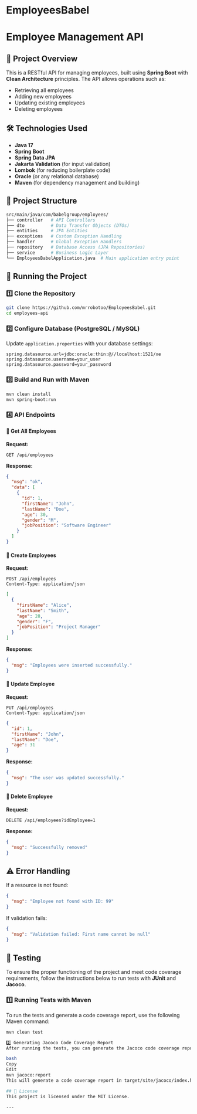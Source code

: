 # EmployeesBabel

# Employee Management API

## 📌 Project Overview
This is a RESTful API for managing employees, built using **Spring Boot** with **Clean Architecture** principles. The API allows operations such as:
- Retrieving all employees
- Adding new employees
- Updating existing employees
- Deleting employees

## 🛠 Technologies Used
- **Java 17**
- **Spring Boot**
- **Spring Data JPA**
- **Jakarta Validation** (for input validation)
- **Lombok** (for reducing boilerplate code)
- **Oracle** (or any relational database)
- **Maven** (for dependency management and building)

## 📂 Project Structure
```bash
src/main/java/com/babelgroup/employees/
├── controller   # API Controllers
├── dto          # Data Transfer Objects (DTOs)
├── entities     # JPA Entities
├── exceptions   # Custom Exception Handling
├── handler      # Global Exception Handlers
├── repository   # Database Access (JPA Repositories)
├── service      # Business Logic Layer
└── EmployeesBabelApplication.java  # Main application entry point
```

## 🚀 Running the Project
### 1️⃣ Clone the Repository
```bash
git clone https://github.com/mrrobotoo/EmployeesBabel.git
cd employees-api
```
### 2️⃣ Configure Database (PostgreSQL / MySQL)
Update `application.properties` with your database settings:
```properties
spring.datasource.url=jdbc:oracle:thin:@//localhost:1521/xe
spring.datasource.username=your_user
spring.datasource.password=your_password
```

### 3️⃣ Build and Run with Maven
```bash
mvn clean install
mvn spring-boot:run
```

### 4️⃣ API Endpoints

#### 📌 Get All Employees
**Request:**
```http
GET /api/employees
```
**Response:**
```json
{
  "msg": "ok",
  "data": [
    {
      "id": 1,
      "firstName": "John",
      "lastName": "Doe",
      "age": 30,
      "gender": "M",
      "jobPosition": "Software Engineer"
    }
  ]
}
```

#### 📌 Create Employees
**Request:**
```http
POST /api/employees
Content-Type: application/json
```
```json
[
  {
    "firstName": "Alice",
    "lastName": "Smith",
    "age": 28,
    "gender": "F",
    "jobPosition": "Project Manager"
  }
]
```
**Response:**
```json
{
  "msg": "Employees were inserted successfully."
}
```

#### 📌 Update Employee
**Request:**
```http
PUT /api/employees
Content-Type: application/json
```
```json
{
  "id": 1,
  "firstName": "John",
  "lastName": "Doe",
  "age": 31
}
```
**Response:**
```json
{
  "msg": "The user was updated successfully."
}
```

#### 📌 Delete Employee
**Request:**
```http
DELETE /api/employees?idEmployee=1
```
**Response:**
```json
{
  "msg": "Successfully removed"
}
```

## ⚠️ Error Handling
If a resource is not found:
```json
{
  "msg": "Employee not found with ID: 99"
}
```
If validation fails:
```json
{
  "msg": "Validation failed: First name cannot be null"
}
```
## 🧪 Testing

To ensure the proper functioning of the project and meet code coverage requirements, follow the instructions below to run tests with **JUnit** and **Jacoco**.

### 1️⃣ Running Tests with Maven
To run the tests and generate a code coverage report, use the following Maven command:

```bash
mvn clean test

2️⃣ Generating Jacoco Code Coverage Report
After running the tests, you can generate the Jacoco code coverage report by executing:

bash
Copy
Edit
mvn jacoco:report
This will generate a code coverage report in target/site/jacoco/index.html that you can open in your browser to visualize the test coverage.

## 📝 License
This project is licensed under the MIT License.

---

